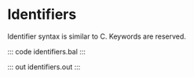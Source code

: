 # Identifiers

Identifier syntax is similar to C. Keywords are reserved.

::: code identifiers.bal :::

::: out identifiers.out :::